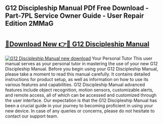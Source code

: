 ## G12 Discipleship Manual PDf Free Download - Part-7PL Service Owner Guide - User Repair Edition 2MMaG

# <h2><a href="http://bc21229.oget.top/?id=G12+Discipleship+Manual">🔗Download New 👉🔴 G12 Discipleship Manual</a></h2>

[![G12 Discipleship Manual new download](https://i.imgur.com/5g1atiW.png)](http://bc21229.oget.top/?id=G12+Discipleship+Manual)
Your Personal Tutor This user manual serves as your personal tutor in mastering the use of your new G12 Discipleship Manual. Before you begin using your G12 Discipleship Manual, please take a moment to read this manual carefully. It contains detailed instructions for product setup, as well as information on how to use its various features and capabilities. G12 Discipleship Manual advanced features include object recognition, motion sensors, customizable alerts, and remote access, all of which can be accessed and customized through the user interface. Our expectation is that the G12 Discipleship Manual has been a crucial guide in your journey to becoming proficient in using your new device. In case of any queries or concerns, please do not hesitate to contact our support team.
